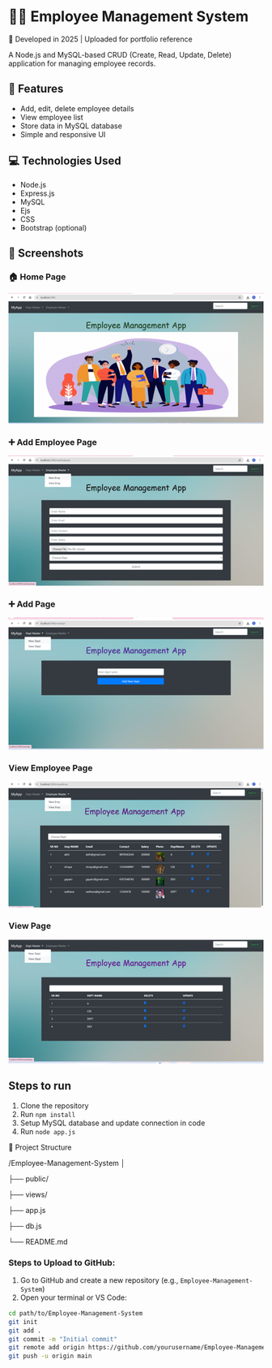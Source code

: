 # 👨‍💼 Employee Management System
📅 Developed in 2025 | Uploaded for portfolio reference

A Node.js and MySQL-based CRUD (Create, Read, Update, Delete) application for managing employee records.

## 🚀 Features

- Add, edit, delete employee details
- View employee list
- Store data in MySQL database
- Simple and responsive UI

## 💻 Technologies Used

- Node.js
- Express.js
- MySQL
- Ejs
- CSS
- Bootstrap (optional)
  

## 📸 Screenshots

### 🏠 Home Page
![Home](https://raw.githubusercontent.com/sadhana79/Employee-Management-System/main/home.png)

### ➕ Add Employee Page
![Add Emp](https://raw.githubusercontent.com/sadhana79/Employee-Management-System/main/add%20emp.png)

### ➕ Add Page
![Add](https://raw.githubusercontent.com/sadhana79/Employee-Management-System/main/add.png)

###  View Employee Page
![View Emp](https://raw.githubusercontent.com/sadhana79/Employee-Management-System/main/view%20emp.png)

###  View Page
![View](https://raw.githubusercontent.com/sadhana79/Employee-Management-System/main/view.png)


## Steps to run
1. Clone the repository
2. Run `npm install`
3. Setup MySQL database and update connection in code
4. Run `node app.js`

📁 Project Structure

/Employee-Management-System
│

├── public/

├── views/

├── app.js

├── db.js

└── README.md

###  Steps to Upload to GitHub:
1. Go to GitHub and create a new repository (e.g., `Employee-Management-System`)
2. Open your terminal or VS Code:
```bash
cd path/to/Employee-Management-System
git init
git add .
git commit -m "Initial commit"
git remote add origin https://github.com/yourusername/Employee-Management-System.git
git push -u origin main
